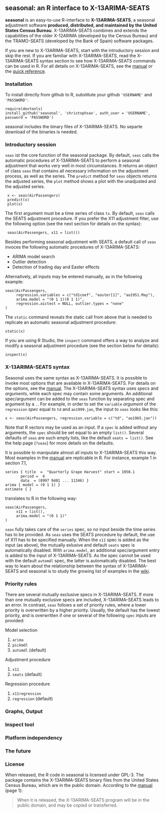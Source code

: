 seasonal: an R interface to X-13ARIMA-SEATS-------------------------------------------**seasonal** is an easy-to-use R-interface to **X-13ARIMA-SEATS**, a seasonal adjustment software **produced, distributed, and maintained by the United States Census Bureau**. X-13ARIMA-SEATS combines and extends the capabilities of the older X-12ARIMA (developed by the Census Bureau) and the TRAMO-SEATS (developed by the Bank of Spain) software packages. If you are new to X-13ARIMA-SEATS, start with the introductory session and skip the rest. If you are familiar with X-13ARIMA-SEATS, read the X-13ARIMA-SEATS syntax section to see how X-13ARIMA-SEATS commands can be used in R. For all details on X-13ARIMA-SEATS, see the [manual][manual] or the [quick reference][qref].### InstallationTo install directly from github to R, substitute your github `'USERNAME'` and `'PASSWORD'`:    require(devtools)    install_github('seasonal', 'christophsax', auth_user = 'USERNAME', password = 'PASSWORD')    seasonal includes the binary files of X-13ARIMA-SEATS. No separte download of the binaries is needed.### Introductory session`seas` ist the core function of the seasonal package. By default, `seas` calls the automatic procedures of X-13ARIMA-SEATS to perform a seasonal adjustment that works very well in most circumstances. It returns an object of class `seas` that contains all necessary information on the adjustment process, as well as the series. The `predict` method for `seas` objects returns the adjusted series, the `plot` method shows a plot with the unadjusted and the adjusted series.      x <- seas(AirPassengers)     predict(x)     plot(x)     The first argument must be a time series of class `ts`. By default, `seas` calls the SEATS adjustment procedure. If you prefer the X11 adjustment filter, use the following option (see the next section for details on the syntax):     seas(AirPassengers, x11 = list())     Besides performing seasonal adjustment with SEATS, a default call of `seas` invoces the following automatic procedures of X-13ARIMA-SEATS:  - ARIMA model search  - Outlier detection  - Detection of trading day and Easter effectsAlternatively, all inputs may be entered manually, as in the following example:    seas(AirPassengers,         regression.variables = c("td1coef", "easter[1]", "ao1951.May"),         arima.model = "(0 1 1)(0 1 1)",         regression.aictest = NULL, outlier.types = "none"    )The `static` command reveals the static call from above that is needed to replicate an automatic seasonal adjustment procedure:    static(x)    If you are using R Studio, the `inspect` command offers a way to analyze and modify a seasonal adjustment procedure (see the section below for details):    inspect(x)### X-13ARIMA-SEATS syntaxSeasonal uses the same syntax as X-13ARIMA-SEATS. It is possible to invoke most options that are available in X-13ARIMA-SEATS. For details on the options, see the [manual][manual]. The X-13ARIMA-SEATS syntax uses *specs* and *arguments*, while each spec may contain some arguments. An additional spec/argument can be added to the `seas` function by separating spec and argument by a `.`. For example, in order to set the `variable` *argument* of the `regression` *spec* equal to `td` and `ao1999.jan`, the input to `seas` looks like this:    x <- seas(AirPassengers, regression.variable = c("td", "ao1965.jan"))   Note that R vectors may be used as an input. If a `spec` is added without any arguments, the `spec` should be set equal to an empty `list()`. Several defaults of `seas` are such empty lists, like the default `seats = list()`. See the help page (`?seas`) for more details on the defaults.It is possible to manipulate almost all inputs to X-13ARIMA-SEATS this way. Most examples in the [manual][manual] are replicable in R. For instance, example 1 in section 7.1,    series { title  =  "Quarterly Grape Harvest" start = 1950.1           period =  4           data  = (8997 9401 ... 11346) }    arima { model = (0 1 1) }    estimate { }translates to R in the following way:    seas(AirPassengers,         x11 = list(),         arima.model = "(0 1 1)"    )    `seas` fully takes care of the `series` spec, so no input beside the time series has to be provided. As `seas` uses the SEATS procedure by default, the use of X11 has to be specified manually. When the `x11` spec is added as the input (as above), the mutually exlusive and default `seats` spec is automatically disabled. With `arima.model`, an additional spec/argument entry is added to the input of X-13ARIMA-SEATS. As the spec cannot be used with the default `automdl` spec, the latter is automatically disabled. The best way to learn about the relationship between the syntax of X-13ARIMA-SEATS and seasonal is to study the growing list of examples in the [wiki][examples].### Priority rulesThere are several mutually exclusive specs in X-13ARIMA-SEATS. If more than one mutually exclusive specs are included, X-13ARIMA-SEATS leads to an error. In contrast, `seas` follows a set of priority rules, where a lower priority is overwritten by a higher priority. Usually, the default has the lowest priority, and is overwritten if one or several of the following `spec` inputs are provided:Model selection  1. `arima`  2. `pickmdl`  3. `automdl` (default)Adjustment procedure  1. `x11`  2. `seats` (default)  Regression procedure  1. `x11regression`  2. `regression` (default)  ### Graphs, Output### Inspect tool### Platform independency### The future### LicenseWhen released, the R code in seasonal is licensed under GPL-3. The package contains the X-13ARIMA-SEATS binary files from the United States Census Bureau, which are in the public domain. According to the [manual][manual] (page 1):> When it is released, the X-13ARIMA-SEATS program will be in the public domain, and may be copied or transferred.[manual]: http://www.census.gov/ts/x13as/docX13AS.pdf "Reference Manual"[qref]: http://www.census.gov/ts/x13as/pc/qrefX13ASpc.pdf "Quick Reference"[examples]: https://github.com/christophsax/seasonal/wiki/Examples-of-X-13ARIMA-SEATS-in-R "Wiki: Examples of X-13ARIMA-SEATS in R"